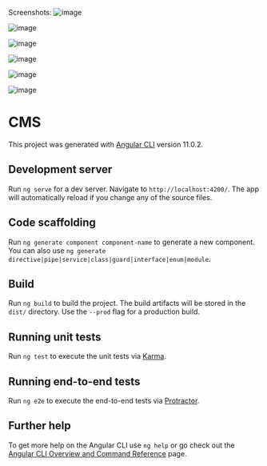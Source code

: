 
Screenshots:
![image](https://user-images.githubusercontent.com/51492820/146681853-d9d0f132-5fc1-4957-a7fc-1efb9146f45b.png)


![image](https://user-images.githubusercontent.com/51492820/146681887-7976e738-bd71-4ace-8cda-0c04d20dda75.png)

![image](https://user-images.githubusercontent.com/51492820/146681890-e7fc67fe-342d-402f-8345-ebb4c3c97268.png)


![image](https://user-images.githubusercontent.com/51492820/146681896-53dee48c-a041-4693-b75b-1210d3396d46.png)

![image](https://user-images.githubusercontent.com/51492820/146681913-936a8d84-6433-4fab-86b8-3ba2b99ac02f.png)

![image](https://user-images.githubusercontent.com/51492820/146681954-a8e1b9e1-e74b-4d82-84ca-7de561be0390.png)





# CMS

This project was generated with [Angular CLI](https://github.com/angular/angular-cli) version 11.0.2.

## Development server

Run `ng serve` for a dev server. Navigate to `http://localhost:4200/`. The app will automatically reload if you change any of the source files.

## Code scaffolding

Run `ng generate component component-name` to generate a new component. You can also use `ng generate directive|pipe|service|class|guard|interface|enum|module`.

## Build

Run `ng build` to build the project. The build artifacts will be stored in the `dist/` directory. Use the `--prod` flag for a production build.

## Running unit tests

Run `ng test` to execute the unit tests via [Karma](https://karma-runner.github.io).

## Running end-to-end tests

Run `ng e2e` to execute the end-to-end tests via [Protractor](http://www.protractortest.org/).

## Further help

To get more help on the Angular CLI use `ng help` or go check out the [Angular CLI Overview and Command Reference](https://angular.io/cli) page.



